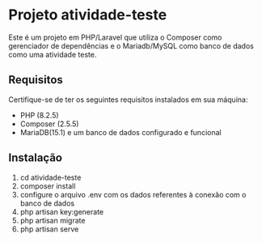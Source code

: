 # Projeto atividade-teste

Este é um projeto em PHP/Laravel que utiliza o Composer como gerenciador de
dependências e o Mariadb/MySQL como banco de dados como uma atividade teste.
## Requisitos

Certifique-se de ter os seguintes requisitos instalados em sua máquina:

- PHP (8.2.5)
- Composer (2.5.5)
- MariaDB(15.1) e um banco de dados configurado e funcional 

## Instalação

1. cd atividade-teste
2. composer install
3. configure o arquivo .env com os dados referentes à conexão com o banco de dados
4. php artisan key:generate
5. php artisan migrate
6. php artisan serve

